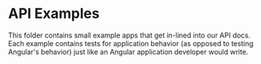 # API Examples

This folder contains small example apps that get in-lined into our API docs.
Each example contains tests for application behavior (as opposed to testing Angular's
behavior) just like an Angular application developer would write.
